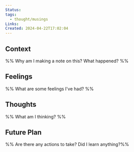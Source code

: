 ```yaml
---
Status: 
tags:
  - thought/musings
Links: 
Created: 2024-04-22T17:02:04
---
```

## Context
%% Why am I making a note on this? What happened? %%

## Feelings
%% What are some feelings I've had? %%

## Thoughts
%% What am I thinking? %%

## Future Plan
%% Are there any actions to take? Did I learn anything?%%
